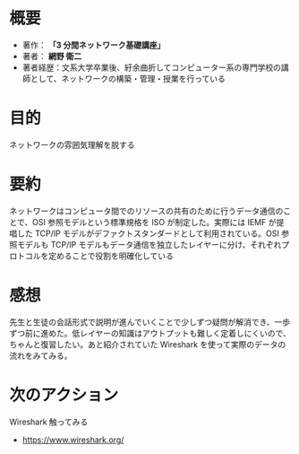 # 概要

- 著作： **「3 分間ネットワーク基礎講座」**
- 著者： **網野 衛二**
- 著者経歴：文系大学卒業後、紆余曲折してコンピューター系の専門学校の講師として、ネットワークの構築・管理・授業を行っている

# 目的

ネットワークの雰囲気理解を脱する

# 要約

ネットワークはコンピュータ間でのリソースの共有のために行うデータ通信のことで、OSI 参照モデルという標準規格を ISO が制定した。実際には IEMF が提唱した TCP/IP モデルがデファクトスタンダードとして利用されている。OSI 参照モデルも TCP/IP モデルもデータ通信を独立したレイヤーに分け、それぞれプロトコルを定めることで役割を明確化している

# 感想

先生と生徒の会話形式で説明が進んでいくことで少しずつ疑問が解消でき、一歩ずつ前に進めた。低レイヤーの知識はアウトプットも難しく定着しにくいので、ちゃんと復習したい。あと紹介されていた Wireshark を使って実際のデータの流れをみてみる。

# 次のアクション

Wireshark 触ってみる

- https://www.wireshark.org/
